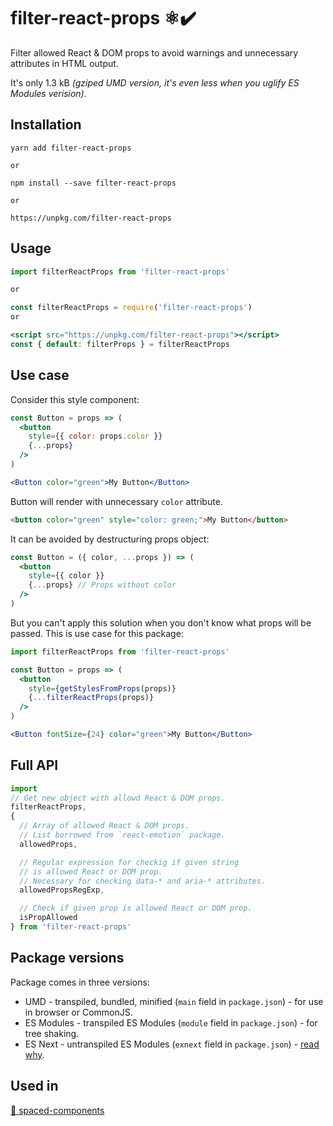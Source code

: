 # filter-react-props ⚛️✔️

Filter allowed React & DOM props to avoid warnings and unnecessary attributes in HTML output.

It's only 1.3 kB *(gziped UMD version, it's even less when you uglify ES Modules verision)*.

## Installation

```
yarn add filter-react-props

or

npm install --save filter-react-props

or

https://unpkg.com/filter-react-props
```

## Usage

```jsx
import filterReactProps from 'filter-react-props'

or

const filterReactProps = require('filter-react-props')
or

<script src="https://unpkg.com/filter-react-props"></script>
const { default: filterProps } = filterReactProps
```

## Use case

Consider this style component:

```jsx
const Button = props => (
  <button
    style={{ color: props.color }}
    {...props}
  />
)

<Button color="green">My Button</Button>
```

Button will render with unnecessary `color` attribute.

```html
<button color="green" style="color: green;">My Button</button>
```

It can be avoided by destructuring props object:
```jsx
const Button = ({ color, ...props }) => (
  <button
    style={{ color }}
    {...props} // Props without color
  />
)
```

But you can't apply this solution when you don't know what props will be passed. This is use case for this package:

```jsx
import filterReactProps from 'filter-react-props'

const Button = props => (
  <button
    style={getStylesFromProps(props)}
    {...filterReactProps(props)}
  />
)

<Button fontSize={24} color="green">My Button</Button>
```

## Full API

```js
import
// Get new object with allowd React & DOM props.
filterReactProps,
{
  // Array of allowed React & DOM props.
  // List borrowed from `react-emotion` package.
  allowedProps,

  // Regular expression for checkig if given string
  // is allowed React or DOM prop.
  // Necessary for checking data-* and aria-* attributes.
  allowedPropsRegExp,

  // Check if given prop is allowed React or DOM prop.
  isPropAllowed
} from 'filter-react-props'
```

## Package versions

Package comes in three versions:
- UMD - transpiled, bundled, minified (`main` field in `package.json`) - for use in browser or CommonJS.
- ES Modules - transpiled ES Modules (`module` field in `package.json`) - for tree shaking.
- ES Next - untranspiled ES Modules (`exnext` field in `package.json`) - [read why](http://2ality.com/2017/06/pkg-esnext.html).

## Used in

[📐 spaced-components](https://github.com/asistapl/spaced-components)
